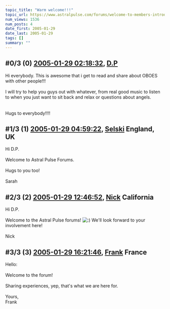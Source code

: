 ```yaml
---
topic_title: "Warm welcome!!!"
topic_url: https://www.astralpulse.com/forums/welcome-to-members-introductions!/warm-welcome%21%21%21
num_views: 1536
num_posts: 4
date_first: 2005-01-29
date_last: 2005-01-29
tags: []
summary: ""
---
```


## \#0/3 (0) [2005-01-29 02:18:32](https://www.astralpulse.com/forums/index.php?msg=145640), [D.P](https://www.astralpulse.com/forums/profile/?u=7419)  ##
<section>
Hi everybody. This is awesome that i get to read and share about OBOES with other people!!!
<br>
<br>
I will try to help you guys out with whatever, from real good music to listen to when you just want to sit back and relax or questions about angels.
<br>
<br>
<br>
Hugs to everybody!!!!
</section>

## \#1/3 (1) [2005-01-29 04:59:22](https://www.astralpulse.com/forums/index.php?msg=145655), [Selski](https://www.astralpulse.com/forums/profile/?u=6012) England, UK ##
<section>
Hi D.P.
<br>
<br>
Welcome to Astral Pulse Forums.
<br>
<br>
Hugs to you too!
<br>
<br>
Sarah
</section>

## \#2/3 (2) [2005-01-29 12:46:52](https://www.astralpulse.com/forums/index.php?msg=145702), [Nick](https://www.astralpulse.com/forums/profile/?u=2080) California ##
<section>
Hi D.P.
<br>
<br>
Welcome to the Astral Pulse forums!
<img alt=":)" class="smiley" src="https://www.astralpulse.com/forums/Smileys/fugue/smiley.png" title="Smiley"/>
We'll look forward to your involvement here!
<br>
<br>
Nick
</section>

## \#3/3 (3) [2005-01-29 16:21:46](https://www.astralpulse.com/forums/index.php?msg=145736), [Frank](https://www.astralpulse.com/forums/profile/?u=359) France ##
<section>
Hello:
<br>
<br>
Welcome to the forum!
<br>
<br>
Sharing experiences, yep, that's what we are here for.
<br>
<br>
Yours,
<br>
Frank
</section>